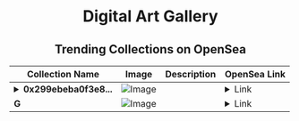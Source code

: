 <div align="center">

# Digital Art Gallery

## Trending Collections on OpenSea

| Collection Name                       | Image                                                                                     | Description                       | OpenSea Link                                                                                          |
|---------------------------------------|-------------------------------------------------------------------------------------------|-----------------------------------|--------------------------------------------------------------------------------------------------------|
| **<details><summary>0x299ebeba0f3e8...</summary>0x299ebeba0f3e8e1d0d8b2e06bc11d0fdb195414c</details>** | ![Image](https://i.seadn.io/s/raw/files/0120dbe70465f91ae019e541cba50a56.jpg?w=500&auto=format?w=200&auto=format) |  | <details><summary>Link</summary>[0x299ebeba0f3e8e1d0d8b2e06bc11d0fdb195414c](https://opensea.io/collection/0x299ebeba0f3e8e1d0d8b2e06bc11d0fdb195414c)</details> |
| **G** | ![Image](https://i.seadn.io/s/raw/files/ac06a72eb8661259c05b6687c03ee841.jpg?w=500&auto=format?w=200&auto=format) |  | <details><summary>Link</summary>[G](https://opensea.io/collection/g-1938)</details> |

</div>
